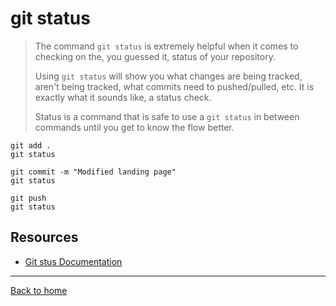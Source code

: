 # git status
>The command `git status` is extremely helpful when it comes to checking on the, you guessed it, status of your repository.
>
>Using `git status` will show you what changes are being tracked, aren't being tracked, what commits need to pushed/pulled, etc.
>It is exactly what it sounds like, a status check.
>
>Status is a command that is safe to use a `git status` in between commands until you get to know the flow better.
```
git add .
git status

git commit -m "Modified landing page"
git status

git push
git status
```
>
## Resources
- [Git stus Documentation](https://git-scm.com/docs/git-status)
---
[Back to home](../readme.md)